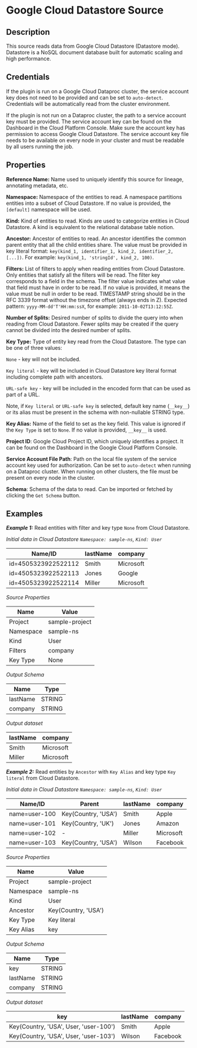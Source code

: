 # Google Cloud Datastore Source

Description
-----------
This source reads data from Google Cloud Datastore (Datastore mode).
Datastore is a NoSQL document database built for automatic scaling and high performance.

Credentials
-----------
If the plugin is run on a Google Cloud Dataproc cluster, the service account key does not need to be
provided and can be set to `auto-detect`. Credentials will be automatically read from the cluster environment.

If the plugin is not run on a Dataproc cluster, the path to a service account key must be provided.
The service account key can be found on the Dashboard in the Cloud Platform Console.
Make sure the account key has permission to access Google Cloud Datastore.
The service account key file needs to be available on every node in your cluster and
must be readable by all users running the job.

Properties
----------
**Reference Name:** Name used to uniquely identify this source for lineage, annotating metadata, etc.

**Namespace:** Namespace of the entities to read. A namespace partitions entities into a subset of Cloud Datastore. 
If no value is provided, the `[default]` namespace will be used.

**Kind:** Kind of entities to read. Kinds are used to categorize entities in Cloud Datastore. 
A kind is equivalent to the relational database table notion.

**Ancestor:** Ancestor of entities to read. An ancestor identifies the common parent entity 
that all the child entities share. The value must be provided in key literal format:
`key(kind_1, identifier_1, kind_2, identifier_2, [...])`. For example: `key(kind_1, 'stringId', kind_2, 100)`.

**Filters:** List of filters to apply when reading entities from Cloud Datastore. 
Only entities that satisfy all the filters will be read. The filter key corresponds to a field in the schema. 
The filter value indicates what value that field must have in order to be read. 
If no value is provided, it means the value must be null in order to be read.
TIMESTAMP string should be in the RFC 3339 format without the timezone offset (always ends in Z). 
Expected pattern: `yyyy-MM-dd'T'HH:mm:ssX`, for example: `2011-10-02T13:12:55Z`. 

**Number of Splits:** Desired number of splits to divide the query into when reading from Cloud Datastore. 
Fewer splits may be created if the query cannot be divided into the desired number of splits.

**Key Type:** Type of entity key read from the Cloud Datastore. The type can be one of three values: 

`None` - key will not be included.
 
`Key literal` - key will be included in Cloud Datastore key literal format including complete path with ancestors.

`URL-safe key` - key will be included in the encoded form that can be used as part of a URL. 

Note, if `Key literal` or `URL-safe key` is selected, default key name (`__key__`) or its alias must be present 
in the schema with non-nullable STRING type. 

**Key Alias:** Name of the field to set as the key field. This value is ignored if the `Key Type` is set to `None`. 
If no value is provided, `__key__` is used.

**Project ID**: Google Cloud Project ID, which uniquely identifies a project.
It can be found on the Dashboard in the Google Cloud Platform Console.

**Service Account File Path**: Path on the local file system of the service account key used for
authorization. Can be set to `auto-detect` when running on a Dataproc cluster.
When running on other clusters, the file must be present on every node in the cluster.

**Schema**: Schema of the data to read. Can be imported or fetched by clicking the `Get Schema` button.

Examples
--------
***Example 1:*** Read entities with filter and key type `None` from Cloud Datastore.

*Initial data in Cloud Datastore `Namespace: sample-ns`, `Kind: User`*

|       Name/ID       | lastName |  company  |
| ------------------- | -------- | --------- |
| id=4505323922522112 | Smith    | Microsoft |
| id=4505323922522113 | Jones    | Google    |
| id=4505323922522114 | Miller   | Microsoft |

*Source Properties*

|   Name    |       Value       |
| --------- | ----------------- |
| Project   | sample-project    |
| Namespace | sample-ns         |
| Kind      | User              |
| Filters   | company|Microsoft |
| Key Type  | None              |

*Output Schema*

|   Name   |  Type  |
| -------- | ------ |
| lastName | STRING |
| company  | STRING |

*Output dataset*

| lastName |  company  |
| -------- | --------- |
| Smith    | Microsoft |
| Miller   | Microsoft |

***Example 2:*** Read entities by `Ancestor` with `Key Alias` and key type `Key literal` from Cloud Datastore.

*Initial data in Cloud Datastore `Namespace: sample-ns`, `Kind: User`*

|    Name/ID    |       Parent        | lastName |  company  |
| ------------- | ------------------- | -------- | --------- |
| name=user-100 | Key(Country, 'USA') | Smith    | Apple     |
| name=user-101 | Key(Country, 'UK')  | Jones    | Amazon    |
| name=user-102 | -                   | Miller   | Microsoft |
| name=user-103 | Key(Country, 'USA') | Wilson   | Facebook  |

*Source Properties*

|   Name    |        Value        |
| --------- | ------------------- |
| Project   | sample-project      |
| Namespace | sample-ns           |
| Kind      | User                |
| Ancestor  | Key(Country, 'USA') |
| Key Type  | Key literal         |
| Key Alias | key                 |

*Output Schema*

|   Name   |  Type  |
| -------- | ------ |
| key      | STRING |
| lastName | STRING |
| company  | STRING |

*Output dataset*

|                  key                  | lastName | company  |
| ------------------------------------- | -------- | -------- |
| Key(Country, 'USA', User, 'user-100') | Smith    | Apple    |
| Key(Country, 'USA', User, 'user-103') | Wilson   | Facebook |

    